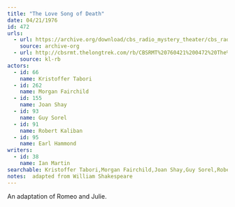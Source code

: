 ```yaml
---
title: "The Love Song of Death"
date: 04/21/1976
id: 472
urls: 
  - url: https://archive.org/download/cbs_radio_mystery_theater/cbs_radio_mystery_theater-0451-0500.zip/cbs_radio_mystery_theater-0451-0500%2Fcbsrmt_0472_the_love_song_of_death.mp3
    source: archive-org
  - url: http://cbsrmt.thelongtrek.com/rb/CBSRMT%20760421%200472%20The%20Love%20Song%20of%20Death_wuwm.mp3
    source: kl-rb
actors:  
  - id: 66
    name: Kristoffer Tabori  
  - id: 262
    name: Morgan Fairchild  
  - id: 155
    name: Joan Shay  
  - id: 93
    name: Guy Sorel  
  - id: 91
    name: Robert Kaliban  
  - id: 95
    name: Earl Hammond
writers:  
  - id: 38
    name: Ian Martin
searchable: Kristoffer Tabori,Morgan Fairchild,Joan Shay,Guy Sorel,Robert Kaliban,Earl Hammond Ian Martin
notes:  adapted from William Shakespeare
---
```

An adaptation of Romeo and Julie.